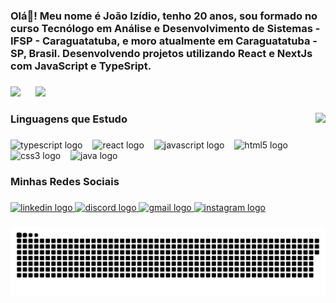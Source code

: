 <h3 align="left">Olá👋! Meu nome é João Izídio, tenho 20 anos, sou formado no curso Tecnólogo em Análise e Desenvolvimento de Sistemas - IFSP - Caraguatatuba, e moro atualmente em Caraguatatuba - SP, Brasil. Desenvolvendo projetos utilizando React e NextJs com  JavaScript e TypeSript.</h3>

###

<picture align="left">
  <source
    srcset="https://github-readme-stats.vercel.app/api?username=joaoizidioLoiola&show_icons=true&theme=dracula&card_width=400px&hide_title=false&hide_rank=true&include_all_commits=true&count_private=true"
    media="(prefers-color-scheme: dark)" height="180" padding-right="20"
  />
  <img src="https://github-readme-stats.vercel.app/api?username=joaoizidioLoiola&show_icons=true" />
</picture>

<picture align="right" style="width: 50%; margin-left: 20px">
  <source
    srcset="https://github-readme-stats.vercel.app/api/top-langs/?username=joaoizidioLoiola&layout=compact&theme=dracula&card_width=400px"
    media="(prefers-color-scheme: dark)" height="180"
  />
  <img src="https://github-readme-stats.vercel.app/api/top-langs/?username=joaoizidioLoiola&locale=pt-br&layout=compact" />
</picture>


<br clear="both">

###

<img align="right" height="150" src="https://media.tenor.com/jHg-q58KgiYAAAAC/scaler-create-impact.gif (https://tenor.com/pt-BR/view/scaler-create-impact-code-sleep-time-gif-25011979)" />

###

<h3 align="left">Linguagens que Estudo</h3>

###

<div align="left">
  <img src="https://cdn.jsdelivr.net/gh/devicons/devicon/icons/typescript/typescript-original.svg" height="35" alt="typescript logo"  />
  <img width="8" />
  <img src="https://cdn.jsdelivr.net/gh/devicons/devicon/icons/react/react-original.svg" height="35" alt="react logo"  />
  <img width="8" />
  <img src="https://cdn.jsdelivr.net/gh/devicons/devicon/icons/javascript/javascript-original.svg" height="35" alt="javascript logo"  />
  <img width="8" />
  <img src="https://cdn.jsdelivr.net/gh/devicons/devicon/icons/html5/html5-original.svg" height="35" alt="html5 logo"  />
  <img width="8" />
  <img src="https://cdn.jsdelivr.net/gh/devicons/devicon/icons/css3/css3-original.svg" height="35" alt="css3 logo"  />
  <img width="8" />
  <img src="https://cdn.jsdelivr.net/gh/devicons/devicon/icons/java/java-original.svg" height="35" alt="java logo"  />
</div>

###

<h3 align="left">Minhas Redes Sociais</h3>

###

<div align="left">
  <a href = "https://www.linkedin.com/in/joaoizidioLoiola/" target = "_blank"> <img src="https://img.shields.io/static/v1?message=LinkedIn&logo=linkedin&label=&color=0077B5&logoColor=white&labelColor=&style=for-the-badge" height="35" alt="linkedin logo"  />
  <a href = "https://discord.gg/JncntAkx" target = "_blank"><img src="https://img.shields.io/static/v1?message=Discord&logo=discord&label=&color=7289DA&logoColor=white&labelColor=&style=for-the-badge" height="35" alt="discord logo"  />
  <a href = "mailto:joaoizidio287@gmail.com" target = "_blank"><img src="https://img.shields.io/static/v1?message=Gmail&logo=gmail&label=&color=D14836&logoColor=white&labelColor=&style=for-the-badge" height="35" alt="gmail logo"  />
   <a href = "https://www.instagram.com/joaoizidioloiola/" target = "_blank"><img src="https://img.shields.io/static/v1?message=Instagram&logo=instagram&label=&color=E4405F&logoColor=white&labelColor=&style=for-the-badge" height="35" alt="instagram logo"  />
</div>

###

 ![snake gif](https://github.com/joaoizidioLoiola/joaoizidioLoiola/blob/output/github-contribution-grid-snake-dark.svg)
